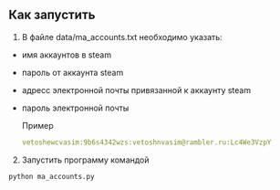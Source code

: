 ## Как запустить
1. В файле data/ma_accounts.txt необходимо указать:
* имя аккаунтов в steam
* пароль от аккаунта steam
* адресс электронной почты привязанной к аккаунту steam
* пароль электронной почты

    Пример
    ```yaml
    vetoshewcvasim:9b6s4342wzs:vetoshnvasim@rambler.ru:Lc4We3VzpY
    ```
2. Запустить программу командой 
```shell
python ma_accounts.py
```
